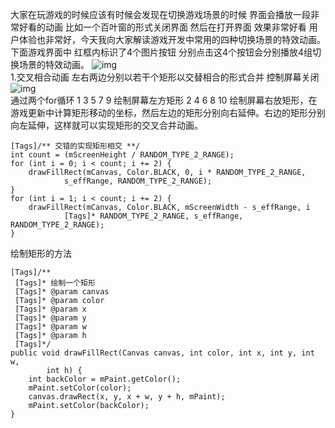 大家在玩游戏的时候应该有时候会发现在切换游戏场景的时候 界面会播放一段非常好看的动画 比如一个百叶窗的形式关闭界面 然后在打开界面 效果非常好看 用户体验也非常好，今天我向大家解读游戏开发中常用的四种切换场景的特效动画。
下面游戏界面中 红框内标识了4个图片按钮 分别点击这4个按钮会分别播放4组切换场景的特效动画。
![img](P)  
1.交叉相合动画
左右两边分别以若干个矩形以交替相合的形式合并 控制屏幕关闭
![img](P)  
通过两个for循环 1 3 5 7 9 绘制屏幕左方矩形 2 4 6 8 10 绘制屏幕右放矩形，在游戏更新中计算矩形移动的坐标，然后左边的矩形分别向右延伸。右边的矩形分别向左延伸，这样就可以实现矩形的交叉合并动画。
```  
[Tags]/** 交错的实现矩形相交 **/
int count = (mScreenHeight / RANDOM_TYPE_2_RANGE);
for (int i = 0; i < count; i += 2) {
	drawFillRect(mCanvas, Color.BLACK, 0, i * RANDOM_TYPE_2_RANGE,
			s_effRange, RANDOM_TYPE_2_RANGE);
}
for (int i = 1; i < count; i += 2) {
	drawFillRect(mCanvas, Color.BLACK, mScreenWidth - s_effRange, i
			[Tags]* RANDOM_TYPE_2_RANGE, s_effRange, RANDOM_TYPE_2_RANGE);
}
```
绘制矩形的方法
```  
[Tags]/**
 [Tags]* 绘制一个矩形
 [Tags]* @param canvas
 [Tags]* @param color
 [Tags]* @param x
 [Tags]* @param y
 [Tags]* @param w
 [Tags]* @param h
 [Tags]*/
public void drawFillRect(Canvas canvas, int color, int x, int y, int w,
		int h) {
	int backColor = mPaint.getColor();
	mPaint.setColor(color);
	canvas.drawRect(x, y, x + w, y + h, mPaint);
	mPaint.setColor(backColor);
}
```